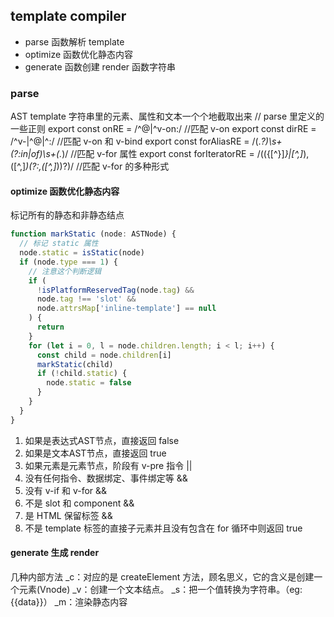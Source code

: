 ## template compiler

- parse 函数解析 template
- optimize 函数优化静态内容
- generate 函数创建 render 函数字符串

### parse
AST
template 字符串里的元素、属性和文本一个个地截取出来
// parse 里定义的一些正则
export const onRE = /^@|^v-on:/ //匹配 v-on
export const dirRE = /^v-|^@|^:/ //匹配 v-on 和 v-bind
export const forAliasRE = /(.*?)\s+(?:in|of)\s+(.*)/ //匹配 v-for 属性
export const forIteratorRE = /\((\{[^}]*\}|[^,]*),([^,]*)(?:,([^,]*))?\)/ //匹配 v-for 的多种形式

#### optimize 函数优化静态内容
标记所有的静态和非静态结点
```js
function markStatic (node: ASTNode) {
  // 标记 static 属性
  node.static = isStatic(node)
  if (node.type === 1) {
    // 注意这个判断逻辑
    if (
      !isPlatformReservedTag(node.tag) &&
      node.tag !== 'slot' &&
      node.attrsMap['inline-template'] == null
    ) {
      return
    }
    for (let i = 0, l = node.children.length; i < l; i++) {
      const child = node.children[i]
      markStatic(child)
      if (!child.static) {
        node.static = false
      }
    }
  }
}
```
>
1. 如果是表达式AST节点，直接返回 false
2. 如果是文本AST节点，直接返回 true
3. 如果元素是元素节点，阶段有 v-pre 指令 ||
  1. 没有任何指令、数据绑定、事件绑定等 &&
  2. 没有 v-if 和 v-for &&
  3. 不是 slot 和 component &&
  4. 是 HTML 保留标签 &&
  5. 不是 template 标签的直接子元素并且没有包含在 for 循环中则返回 true
>

#### generate 生成 render
>
几种内部方法
_c：对应的是 createElement 方法，顾名思义，它的含义是创建一个元素(Vnode)
_v：创建一个文本结点。
_s：把一个值转换为字符串。（eg: {{data}}）
_m：渲染静态内容
>
